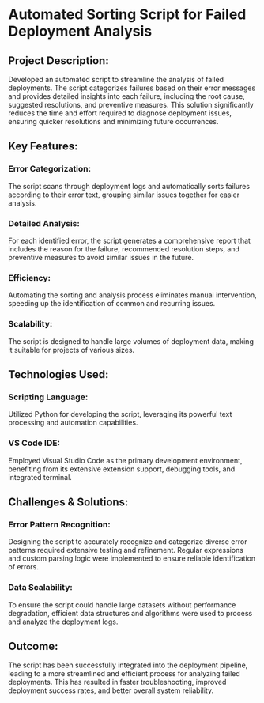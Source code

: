 # Automated Sorting Script for Failed Deployment Analysis

## Project Description:
Developed an automated script to streamline the analysis of failed deployments. The script categorizes failures based on their error messages and provides detailed insights into each failure, including the root cause, suggested resolutions, and preventive measures. This solution significantly reduces the time and effort required to diagnose deployment issues, ensuring quicker resolutions and minimizing future occurrences.

## Key Features:

### Error Categorization: 
The script scans through deployment logs and automatically sorts failures according to their error text, grouping similar issues together for easier analysis.

### Detailed Analysis: 
For each identified error, the script generates a comprehensive report that includes the reason for the failure, recommended resolution steps, and preventive measures to avoid similar issues in the future.

### Efficiency: 
Automating the sorting and analysis process eliminates manual intervention, speeding up the identification of common and recurring issues.
### Scalability:
The script is designed to handle large volumes of deployment data, making it suitable for projects of various sizes.

## Technologies Used:

### Scripting Language: 
Utilized Python for developing the script, leveraging its powerful text processing and automation capabilities.
### VS Code IDE: 
Employed Visual Studio Code as the primary development environment, benefiting from its extensive extension support, debugging tools, and integrated terminal.

## Challenges & Solutions:

### Error Pattern Recognition: 
Designing the script to accurately recognize and categorize diverse error patterns required extensive testing and refinement. Regular expressions and custom parsing logic were implemented to ensure reliable identification of errors.
### Data Scalability:
To ensure the script could handle large datasets without performance degradation, efficient data structures and algorithms were used to process and analyze the deployment logs.

## Outcome:
The script has been successfully integrated into the deployment pipeline, leading to a more streamlined and efficient process for analyzing failed deployments. This has resulted in faster troubleshooting, improved deployment success rates, and better overall system reliability.


